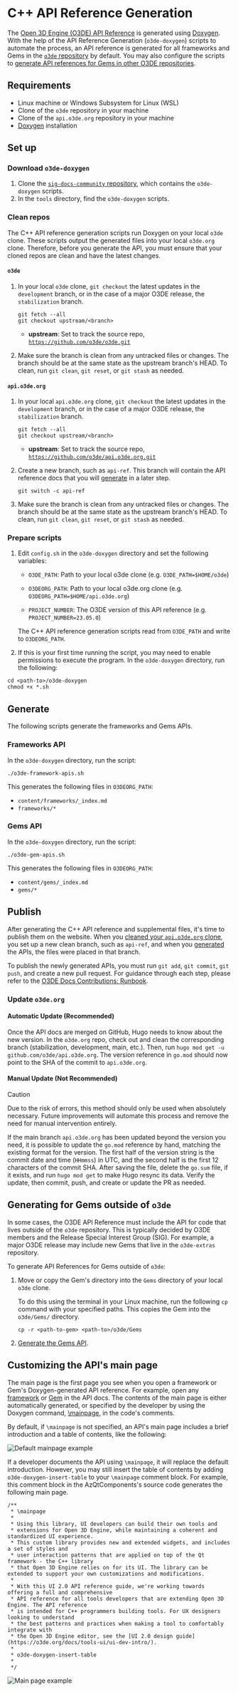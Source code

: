 # C++ API Reference Generation

The [Open 3D Engine (O3DE) API Reference](https://www.o3de.org/docs/api/) is generated using [Doxygen](https://www.doxygen.nl/). With the help of the API Reference Generation (`o3de-doxygen`) scripts to automate the process, an API reference is generated for all frameworks and Gems in the [`o3de` repository](https://github.com/o3de/o3de) by default.  You may also configure the scripts to [generate API references for Gems in other O3DE repositories](#generating-for-gems-outside-of-o3de).


## Requirements

* Linux machine or Windows Subsystem for Linux (WSL)
* Clone of the `o3de` repository in your machine
* Clone of the `api.o3de.org` repository in your machine
* [Doxygen](https://www.doxygen.nl/manual/install.html) installation

## Set up 

### Download `o3de-doxygen`

1. Clone the  [`sig-docs-community` repository](https://github.com/o3de/sig-docs-community/), which contains the `o3de-doxygen` scripts.
2. In the `tools` directory, find the `o3de-doxygen` scripts.


### Clean repos

The C++ API reference generation scripts run Doxygen on your local `o3de` clone. These scripts output the generated files into your local `o3de.org` clone. Therefore, before you generate the API, you must ensure that your cloned repos are clean and have the latest changes.

#### `o3de`

1. In your local `o3de` clone, `git checkout` the latest updates in the `development` branch, or in the case of a major O3DE release, the `stabilization` branch. 

    ```shell
    git fetch --all
    git checkout upstream/<branch> 
    ```
   -  **upstream**: Set to track the source repo, [`https://github.com/o3de/o3de.git`](https://github.com/o3de/o3de.git)

1. Make sure the branch is clean from any untracked files or changes. The branch should be at the same state as the upstream branch's HEAD. To clean, run  `git clean`, `git reset`, or `git stash` as needed.

#### `api.o3de.org`

1. In your local `api.o3de.org` clone, `git checkout` the latest updates in the `development` branch, or in the case of a major O3DE release, the `stabilization` branch. 

    ```shell
    git fetch --all
    git checkout upstream/<branch> 
    ```
   -  **upstream**: Set to track the source repo, [`https://github.com/o3de/api.o3de.org.git`](https://github.com/o3de/api.o3de.org.git)

1. Create a new branch, such as `api-ref`. This branch will contain the API reference docs that you will [generate](#generate) in a later step.

    ```shell
    git switch -c api-ref
    ```

1. Make sure the branch is clean from any untracked files or changes. The branch should be at the same state as the upstream branch's HEAD. To clean, run  `git clean`, `git reset`, or `git stash` as needed.

### Prepare scripts

1. Edit `config.sh` in the `o3de-doxygen` directory and set the following variables:

   - `O3DE_PATH`: Path to your local o3de clone  (e.g. `O3DE_PATH=$HOME/o3de`)

   - `O3DEORG_PATH`: Path to your local o3de.org clone (e.g. `O3DEORG_PATH=$HOME/api.o3de.org`)
   
   - `PROJECT_NUMBER`: The O3DE version of this API reference  (e.g. `PROJECT_NUMBER=23.05.0`)

    The C++ API reference generation scripts read from `O3DE_PATH` and write to `O3DEORG_PATH`. 

1. If this is your first time running the script, you may need to enable permissions to execute the program. In the `o3de-doxygen` directory, run the following: 

```shell
cd <path-to>/o3de-doxygen
chmod +x *.sh
```

## Generate

The following scripts generate the frameworks and Gems APIs. 

### Frameworks API

In the `o3de-doxygen` directory, run the script:

```shell
./o3de-framework-apis.sh
```

This generates the following files in `O3DEORG_PATH`: 
 - `content/frameworks/_index.md`
 - `frameworks/*`

### Gems API

In the `o3de-doxygen` directory, run the script:

```shell
./o3de-gem-apis.sh
```

This generates the following files in `O3DEORG_PATH`: 
  - `content/gems/_index.md`
  - `gems/*`



## Publish

After generating the C++ API reference and supplemental files, it's time to publish them on the website. When you [cleaned your `api.o3de.org` clone](#o3deorg), you set up a new clean branch, such as `api-ref`, and when you [generated](#generate) the APIs, the files were placed in that branch. 

To publish the newly generated APIs, you must run `git add`, `git commit`, `git push`, and create a new pull request. For guidance through each step, please refer to the [O3DE Docs Contributions: Runbook](https://www.o3de.org/docs/contributing/to-docs/git-workflow/).

### Update `o3de.org`

#### Automatic Update (**Recommended**)

Once the API docs are merged on GitHub, Hugo needs to know about the new version. In the `o3de.org` repo, check out and clean the corresponding branch (stabilization, development, main, etc.). Then, run `hugo mod get -u github.com/o3de/api.o3de.org`. The version reference in `go.mod` should now point to the SHA of the commit to `api.o3de.org`.

#### Manual Update (**Not Recommended**)

> [!CAUTION]
> Due to the risk of errors, this method should only be used when absolutely necessary. Future improvements will automate this process and remove the need for manual intervention entirely.

If the main branch `api.o3de.org` has been updated beyond the version you need, it is possible to update the `go.mod` reference by hand, matching the existing format for the version. The first half of the version string is the commit date and time (`HHmmss`) in UTC, and the second half is the first 12 characters of the commit SHA. After saving the file, delete the `go.sum` file, if it exists, and run `hugo mod get` to make Hugo resync its data. Verify the update, then commit, push, and create or update the PR as needed.


## Generating for Gems outside of `o3de`

In some cases, the O3DE API Reference must include the API for code that lives outside of the `o3de` repository. This is typically decided by O3DE members and the Release Special Interest Group (SIG). For example, a major O3DE release may include new Gems that live in the `o3de-extras` repository.

To generate API References for Gems outside of `o3de`: 

1. Move or copy the Gem's directory into the `Gems` directory of your local `o3de` clone. 

    To do this using the terminal in your Linux machine, run the following `cp` command with your specified paths. This copies the Gem into the `o3de/Gems/` directory.

    ```shell
    cp -r <path-to-gem> <path-to>/o3de/Gems
    ```

2. [Generate the Gems API](#gems-api). 


## Customizing the API's main page

The main page is the first page you see when you open a framework or Gem's Doxygen-generated API reference. For example, open any [framework](https://www.o3de.org/docs/api/frameworks/) or [Gem](https://www.o3de.org/docs/api/gems/) in the API docs. The contents of the main page is either automatically generated, or specified by the developer by using the Doxygen command, [\mainpage](https://doxygen.nl/manual/commands.html#cmdmainpage), in the code's comments.

By default, if `\mainpage` is not specified, an API's main page includes a brief introduction and a table of contents, like the following: 

![Default mainpage example](files/default-mainpage-example.png)

If a developer documents the API using `\mainpage`, it will replace the default introduction. However, you may still insert the table of contents by adding `o3de-doxygen-insert-table` to your `\mainpage` comment block. For example, this comment block in the AzQtComponents's source code generates the following main page. 

```
/**
 * \mainpage
 * 
 * Using this library, UI developers can build their own tools and
 * extensions for Open 3D Engine, while maintaining a coherent and standardized UI experience.
 * This custom library provides new and extended widgets, and includes a set of styles and
 * user interaction patterns that are applied on top of the Qt framework - the C++ library
 * that Open 3D Engine relies on for its UI. The library can be extended to support your own customizations and modifications. 
 * 
 * With this UI 2.0 API reference guide, we're working towards offering a full and comprehensive
 * API reference for all tools developers that are extending Open 3D Engine. The API reference
 * is intended for C++ programmers building tools. For UX designers looking to understand
 * the best patterns and practices when making a tool to comfortably integrate with
 * the Open 3D Engine editor, see the [UI 2.0 design guide](https://o3de.org/docs/tools-ui/ui-dev-intro/).
 * 
 * o3de-doxygen-insert-table
 * 
 */
```

![Main page example](files/mainpage-example.png)